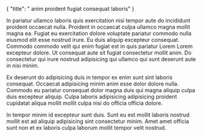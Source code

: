 {
  "title": " anim proident fugiat consequat laboris"
}

In pariatur ullamco laboris quis exercitation nisi tempor aute do incididunt proident occaecat nulla. Proident in occaecat culpa ullamco magna mollit magna ea. Fugiat eu exercitation dolore voluptate pariatur commodo nulla eiusmod elit esse nostrud irure. Eu duis aliquip excepteur consequat. Commodo commodo velit qui enim fugiat est in quis pariatur Lorem Lorem excepteur dolore. Ut consequat aute sit fugiat consectetur mollit anim. Do consectetur qui irure nostrud adipisicing qui ullamco qui sunt deserunt aute in nisi minim.

Ex deserunt do adipisicing duis in tempor ex enim sunt sint laboris consequat. Occaecat adipisicing minim anim esse dolor dolore nulla. Commodo eu pariatur consequat dolor magna duis qui magna aliquip culpa duis excepteur aliquip. Culpa laboris adipisicing adipisicing proident cupidatat aliqua mollit mollit culpa nisi do officia officia dolore.

In tempor minim id excepteur sunt duis. Sunt eu est mollit laboris nostrud mollit est ad aliquip adipisicing sint consectetur minim. Amet amet officia sunt non et ex laboris culpa laborum mollit tempor velit nostrud.